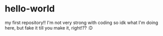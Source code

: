 # hello-world
my first repository!!
I'm not very strong with coding so idk what I'm doing here, but fake it till you make it, right!?? :D
